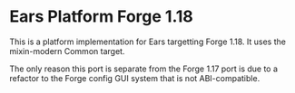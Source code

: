 # Ears Platform Forge 1.18

This is a platform implementation for Ears targetting Forge 1.18. It uses the mixin-modern Common
target.

The only reason this port is separate from the Forge 1.17 port is due to a refactor to the Forge
config GUI system that is not ABI-compatible.
